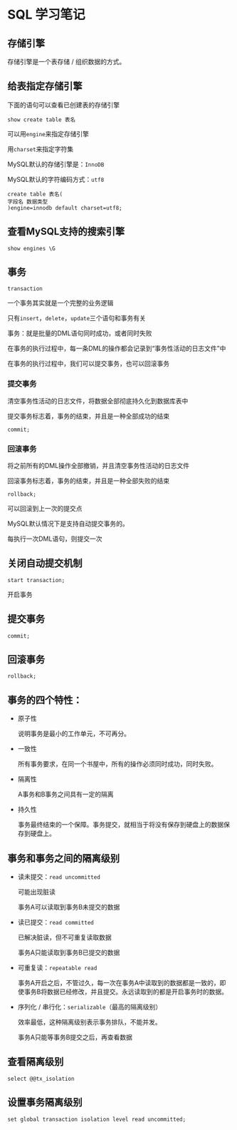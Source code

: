 # SQL 学习笔记

## 存储引擎

存储引擎是一个表存储 / 组织数据的方式。

## 给表指定存储引擎

下面的语句可以查看已创建表的存储引擎

```mysql
show create table 表名
```

可以用`engine`来指定存储引擎

用`charset`来指定字符集

MySQL默认的存储引擎是：`InnoDB`

MySQL默认的字符编码方式：`utf8`

```
create table 表名(
字段名 数据类型
)engine=innodb default charset=utf8;
```

## 查看MySQL支持的搜索引擎

```mysql
show engines \G
```

## 事务

`transaction`

一个事务其实就是一个完整的业务逻辑

只有`insert`，`delete`，`update`三个语句和事务有关

事务：就是批量的DML语句同时成功，或者同时失败

在事务的执行过程中，每一条DML的操作都会记录到“事务性活动的日志文件”中

在事务的执行过程中，我们可以提交事务，也可以回滚事务

### 提交事务

清空事务性活动的日志文件，将数据全部彻底持久化到数据库表中

提交事务标志着，事务的结束，并且是一种全部成功的结束

`commit;`

### 回滚事务

将之前所有的DML操作全部撤销，并且清空事务性活动的日志文件

回滚事务标志着，事务的结束，并且是一种全部失败的结束

`rollback;`

可以回滚到上一次的提交点



MySQL默认情况下是支持自动提交事务的。

每执行一次DML语句，则提交一次

## 关闭自动提交机制

```mysql
start transaction;
```

开启事务

## 提交事务

```mysql
commit;
```

## 回滚事务

```mysql
rollback;
```

## 事务的四个特性：

* 原子性

  说明事务是最小的工作单元，不可再分。

* 一致性

  所有事务要求，在同一个书屋中，所有的操作必须同时成功，同时失败。

* 隔离性

  A事务和B事务之间具有一定的隔离

* 持久性

  事务最终结束的一个保障。事务提交，就相当于将没有保存到硬盘上的数据保存到硬盘上。

## 事务和事务之间的隔离级别

* 读未提交：`read uncommitted`

  可能出现脏读

  事务A可以读取到事务B未提交的数据

* 读已提交：`read committed`

  已解决脏读，但不可重复读取数据

  事务A只能读取到事务B已提交的数据

* 可重复读：`repeatable read`

  事务A开启之后，不管过久，每一次在事务A中读取到的数据都是一致的，即使事务B将数据已经修改，并且提交。永远读取到的都是开启事务时的数据。

* 序列化 / 串行化：`serializable`（最高的隔离级别）

  效率最低，这种隔离级别表示事务排队，不能并发。

  事务A只能等事务B提交之后，再查看数据

## 查看隔离级别

```mysql
select @@tx_isolation
```

## 设置事务隔离级别

```mysql
set global transaction isolation level read uncommitted;
```
